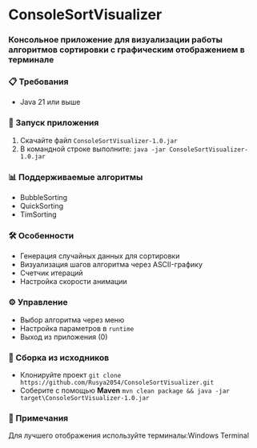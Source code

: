 # ConsoleSortVisualizer

### Консольное приложение для визуализации работы алгоритмов сортировки с графическим отображением в терминале

### 📋 Требования
- Java 21 или выше

### 🚀 Запуск приложения

1. Скачайте файл `ConsoleSortVisualizer-1.0.jar`
2. В командной строке выполните:
`java -jar ConsoleSortVisualizer-1.0.jar`

### 📊 Поддерживаемые алгоритмы

- BubbleSorting
- QuickSorting
- TimSorting

### 🛠️ Особенности
- Генерация случайных данных для сортировки
- Визуализация шагов алгоритма через ASCII-графику
- Счетчик итераций
- Настройка скорости анимации

### ⚙️ Управление
- Выбор алгоритма через меню
- Настройка параметров в `runtime`
- Выход из приложения (0)

### 🧩 Сборка из исходников
- Клонируйте проект `git clone https://github.com/Rusya2054/ConsoleSortVisualizer.git`
- Соберите с помощью **Maven** `mvn clean package && java -jar target\ConsoleSortVisualizer-1.0.jar`



### 📌 Примечания
Для лучшего отображения используйте терминалы:Windows Terminal